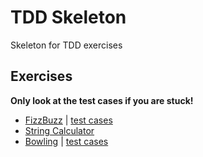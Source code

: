 # TDD Skeleton

Skeleton for TDD exercises

## Exercises

**Only look at the test cases if you are stuck!**

* [FizzBuzz](/docs/fizzbuzz.md) | [test cases](/docs/fizzbuzz_testcases.md)
* [String Calculator](/docs/string_calculator.md)
* [Bowling](/docs/bowling.md) | [test cases](/docs/bowling_testcases.md)

